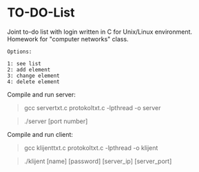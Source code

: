 # TO-DO-List

Joint to-do list with login written in C for Unix/Linux environment. Homework for "computer networks" class.
```
Options:

1: see list
2: add element
3: change element
4: delete element
```


Compile and run server:

>gcc servertxt.c protokoltxt.c -lpthread -o server

>./server [port number]

Compile and run client:

>gcc klijenttxt.c protokoltxt.c -lpthread -o klijent

>./klijent [name] [password] [server_ip] [server_port]
